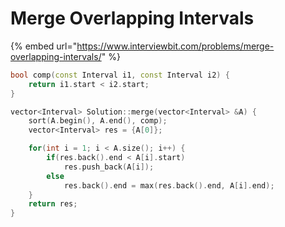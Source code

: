 # Merge Overlapping Intervals

{% embed url="https://www.interviewbit.com/problems/merge-overlapping-intervals/" %}

```cpp
bool comp(const Interval i1, const Interval i2) {
    return i1.start < i2.start;
}

vector<Interval> Solution::merge(vector<Interval> &A) {
    sort(A.begin(), A.end(), comp);
    vector<Interval> res = {A[0]};

    for(int i = 1; i < A.size(); i++) {
        if(res.back().end < A[i].start)
            res.push_back(A[i]);
        else 
            res.back().end = max(res.back().end, A[i].end);
    }
    return res;
}
```
